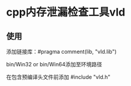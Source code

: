 # cpp内存泄漏检查工具vld

## 使用

添加链接库：#pragma comment(lib, "vld.lib")

bin/Win32 or bin/Win64添加至环境路径

在包含预编译头文件前添加 #include "vld.h"

